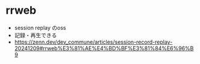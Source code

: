 # rrweb

- session replay のoss
- 記録・再生できる
- https://zenn.dev/dev_commune/articles/session-record-replay-20241209#rrweb%E3%81%AE%E4%BD%BF%E3%81%84%E6%96%B9
